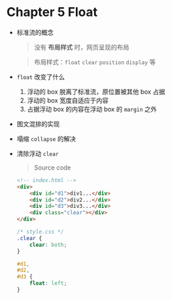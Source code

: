 # Chapter 5 Float

- 标准流的概念
  
  > 没有 **布局样式** 时，网页呈现的布局

  > 布局样式：`float` `clear` `position` `display` 等

- `float` 改变了什么
  1. 浮动的 box 脱离了标准流，原位置被其他 box 占据
  2. 浮动的 box 宽度自适应于内容
  3. 占据浮动 box 的内容在浮动 box 的 `margin` 之外
- 图文混排的实现
- 塌缩 `collapse` 的解决
- 清除浮动 `clear`

    > Source code
    
    ```html
    <!-- index.html -->
    <div>
        <div id="d1">div1...</div>
        <div id="d2">div2...</div>
        <div id="d3">div3...</div>
        <div class="clear"></div>
    </div>    
    ```
    
    ```css
    /* style.css */
    .clear {
        clear: both;
    }
    
    #d1,
    #d2,
    #d3 {
        float: left;
    }
    ```
